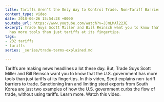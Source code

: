 ```yaml
---
title: Tariffs Aren’t the Only Way to Control Trade. Non-Tariff Barriers, Explained.
content_type: video
date: 2018-06-26 15:54:28 +0000
youtube_url: https://www.youtube.com/watch?v=JJmLMAl22JE
excerpt: Trade Guys Scott Miller and Bill Reinsch want you to know that the U.S. government
  has more tools than just tariffs at its fingertips.
tags:
- 232 tariffs
- tariffs
series: _series/trade-terms-explained.md

---
```

Tariffs are making news headlines a lot these day. But, Trade Guys Scott Miller and Bill Reinsch want you to know that the U.S. government has more tools than just tariffs at its fingertips. In this video, Scott explains non-tariff barriers to trade. Sanctioning Iran and limiting steel exports from South Korea are just two examples of how the U.S. government curbs the flow of trade, without using tariffs. Learn more. Watch this video.